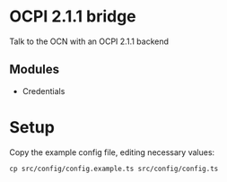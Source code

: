 # OCPI 2.1.1 bridge

Talk to the OCN with an OCPI 2.1.1 backend

## Modules

- Credentials


# Setup

Copy the example config file, editing necessary values:
```
cp src/config/config.example.ts src/config/config.ts
```


